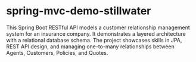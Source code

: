 # spring-mvc-demo-stillwater
This Spring Boot RESTful API models a customer relationship management system for an insurance company. It demonstrates a layered architecture with a relational database schema. The project showcases skills in JPA, REST API design, and managing one-to-many relationships between Agents, Customers, Policies, and Quotes.
